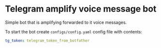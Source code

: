 # Telegram amplify voice message bot

Simple bot that is amplifying forwarded to it voice messages.

To start the bot create `configs/config.yaml` config file with contents:

```yaml
tg_token: telegram_token_from_botfather
```